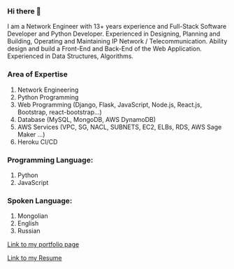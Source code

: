 ### Hi there 👋

<!--
**Toogii2019/Toogii2019** is a ✨ _special_ ✨ repository because its `README.md` (this file) appears on your GitHub profile.

Here are some ideas to get you started:

- 🔭 I’m currently working on ...
- 🌱 I’m currently learning ...
- 👯 I’m looking to collaborate on ...
- 🤔 I’m looking for help with ...
- 💬 Ask me about ...
- 📫 How to reach me: ...
- 😄 Pronouns: ...
- ⚡ Fun fact: ...
-->

I am a Network Engineer with 13+ years experience and Full-Stack Software Developer and Python Developer.
Experienced in Designing, Planning and Building, Operating and Maintaining IP Network / Telecommunication. Ability design and build a Front-End and Back-End of the Web Application.
Experienced in Data Structures, Algorithms. 

### Area of Expertise

1. Network Engineering
2. Python Programming
3. Web Programming (Django, Flask, JavaScript, Node.js, React.js, Bootstrap, react-bootstrap...)
4. Database (MySQL, MongoDB, AWS DynamoDB)
5. AWS Services (VPC, SG, NACL, SUBNETS, EC2, ELBs, RDS, AWS Sage Maker ...)
6. Heroku CI/CD

### Programming Language:
1. Python
2. JavaScript

### Spoken Language: 
1. Mongolian
2. English
3. Russian

[Link to my portfolio page ](https://toogii-profile-02786.herokuapp.com/)

[Link to my Resume](https://drive.google.com/file/d/1ETUC7lx-GEipR05K_3H9BfdeJE3WX30f/view?usp=sharing)
